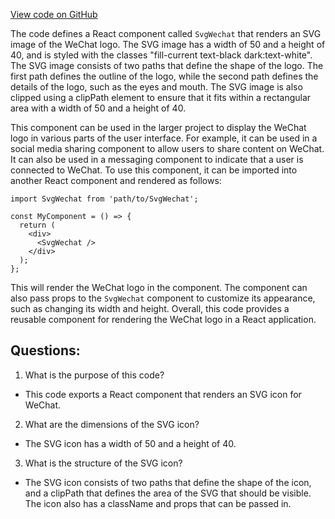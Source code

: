 [View code on GitHub](https://github.com/ergoplatform/ergoweb/components/icons/Wechat.js)

The code defines a React component called `SvgWechat` that renders an SVG image of the WeChat logo. The SVG image has a width of 50 and a height of 40, and is styled with the classes "fill-current text-black dark:text-white". The SVG image consists of two paths that define the shape of the logo. The first path defines the outline of the logo, while the second path defines the details of the logo, such as the eyes and mouth. The SVG image is also clipped using a clipPath element to ensure that it fits within a rectangular area with a width of 50 and a height of 40.

This component can be used in the larger project to display the WeChat logo in various parts of the user interface. For example, it can be used in a social media sharing component to allow users to share content on WeChat. It can also be used in a messaging component to indicate that a user is connected to WeChat. To use this component, it can be imported into another React component and rendered as follows:

```
import SvgWechat from 'path/to/SvgWechat';

const MyComponent = () => {
  return (
    <div>
      <SvgWechat />
    </div>
  );
};
```

This will render the WeChat logo in the component. The component can also pass props to the `SvgWechat` component to customize its appearance, such as changing its width and height. Overall, this code provides a reusable component for rendering the WeChat logo in a React application.
## Questions: 
 1. What is the purpose of this code?
- This code exports a React component that renders an SVG icon for WeChat.

2. What are the dimensions of the SVG icon?
- The SVG icon has a width of 50 and a height of 40.

3. What is the structure of the SVG icon?
- The SVG icon consists of two paths that define the shape of the icon, and a clipPath that defines the area of the SVG that should be visible. The icon also has a className and props that can be passed in.